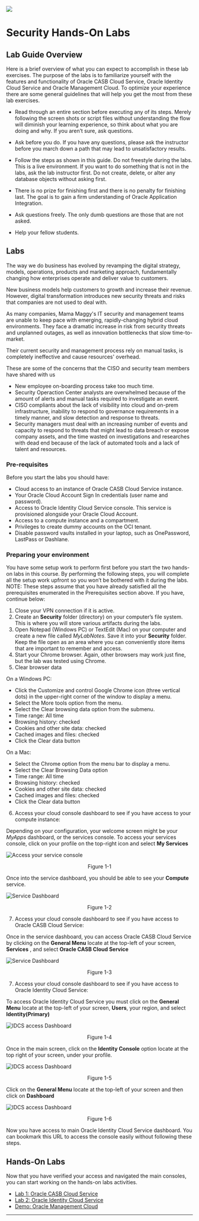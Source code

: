 ![](./media/securitytitle.png)

# Security Hands-On Labs


## Lab Guide Overview

Here is a brief overview of what you can expect to accomplish in these lab exercises.  The purpose of the labs is to familiarize yourself with the features and functionality of Oracle CASB Cloud Service, Oracle Identity Cloud Service and Oracle Management Cloud.
To optimize your experience there are some general guidelines that will help you get the most from these lab exercises.

- Read through an entire section before executing any of its steps.  Merely following the screen shots or script files without understanding the flow will diminish your learning experience, so think about what you are doing and why.  If you aren’t sure, ask questions.

- Ask before you do.  If you have any questions, please ask the instructor before you march down a path that may lead to unsatisfactory results.

- Follow the steps as shown in this guide.  Do not freestyle during the labs. This is a live environment.  If you want to do something that is not in the labs, ask the lab instructor first.  Do not create, delete, or alter any database objects without asking first.  

- There is no prize for finishing first and there is no penalty for finishing last. The goal is to gain a firm understanding of Oracle Application Integration.  

- Ask questions freely.  The only dumb questions are those that are not asked.  

- Help your fellow students.

## Labs

The way we do business has evolved by revamping the digital strategy, models, operations, products and marketing approach, fundamentally changing how enterprises operate and deliver value to customers.

New business models help customers to growth and increase their revenue. However, digital transformation introduces new security threats and risks that companies are not used to deal with.  

As many companies, Mama Maggy's IT security and management teams are unable to keep pace with emerging, rapidly-changing hybrid cloud environments.  They face a dramatic increase in risk from security threats and unplanned outages, as well as innovation bottlenecks that slow time-to-market.

Their current security and management process rely on manual tasks, is completely ineffective and cause resources' overhead.

These are some of the concerns that the CISO and security team members have shared with us

- New employee on-boarding process take too much time.
- Security Operaction Center analysts are overwhelmed because of the amount of alerts and manual tasks required to investigate an event.
- CISO compliants about the lack of visibility into cloud and on-prem infrastructure, inability to respond to governance requirements in a timely manner, and slow detection and response to threats.
- Security managers must deal with an increasing number of events and capacity to respond to threats that might lead to data breach or expose company assets, and the time wasted on investigations and researches with dead end because of the lack of automated tools and a lack of talent and resources.

### Pre-requisites

Before you start the labs you should have:
- Cloud access to an instance of Oracle CASB Cloud Service instance.
- Your Oracle Cloud Account Sign In credentials (user name and password).
- Access to Oracle Identity Cloud Service console. This service is provisioned alongside your Oracle Cloud Account.
- Access to a compute instance and a compartment.
- Privileges to create dummy accounts on the OCI tenant.
- Disable password vaults installed in your laptop, such as OnePassword, LastPass or Dashlane.

### Preparing your environment

You have some setup work to perform first before you start the two hands-on labs in this course.  By performing the following steps, you will complete all the setup work upfront so you won’t be bothered with it during the labs.  NOTE: These steps assume that you have already satisfied all the prerequisites enumerated in the Prerequisites section above.  If you have, continue below:

1.	Close your VPN connection if it is active.
2.	Create an **Security** folder (directory) on your computer’s file system.  This is where you will store various artifacts during the labs.
3.	Open Notepad (Windows PC) or TextEdit (Mac) on your computer and create a new file called *MyLabNotes*.  Save it into your **Security** folder.  Keep the file open as an area where you can conveniently store items that are important to remember and access.
4.	Start your Chrome browser.  Again, other browsers may work just fine, but the lab was tested using Chrome.
5. Clear browser data

On a Windows PC:
- Click the Customize and control Google Chrome icon (three vertical dots) in the upper-right corner of the window to display a menu.
- Select the More tools option from the menu.
- Select the Clear browsing data option from the submenu.
- Time range: All time
- Browsing history: checked
- Cookies and other site data: checked
- Cached images and files: checked 
- Click the Clear data button

On a Mac:
- Select the Chrome option from the menu bar to display a menu.
- Select the Clear Browsing Data option
- Time range: All time
- Browsing history: checked
- Cookies and other site data: checked
- Cached images and files: checked 
- Click the Clear data button

6. Access your cloud console dashboard to see if you have access to your compute instance:

Depending on your configuration, your welcome screen might be your *MyApps* dashboard, or the services console.
To access your services console, click on your profile on the top-right icon and select **My Services**

![Access your service console](./media/access_services.png)
<p align="center">Figure 1-1</p>

Once into the service dashboard, you should be able to see your **Compute** service.

![Service Dashboard](./media/dashboard.png)
<p align="center">Figure 1-2</p>

7. Access your cloud console dashboard to see if you have access to Oracle CASB Cloud Service:

Once in the service dashboard, you can access Oracle CASB Cloud Service by clicking on the **General Menu** locate at the top-left of your screen, **Services** , and select **Oracle CASB Cloud Service**

![Service Dashboard](./media/access_casb.png)
<p align="center">Figure 1-3</p>


7. Access your cloud console dashboard to see if you have access to Oracle Identity Cloud Service:

To access Oracle Identity Cloud Service you must click on the **General Menu** locate at the top-left of your screen, **Users**, your region, and select **Identity(Primary)**

![IDCS access Dashboard](./media/access_idcs_1.png)
<p align="center">Figure 1-4</p>


Once in the main screen, click on the **Identity Console** option locate at the top right of your screen, under your profile.

![IDCS access Dashboard](./media/access_idcs_2.png)
<p align="center">Figure 1-5</p>

Click on the **General Menu** locate at the top-left of your screen and then click on **Dashboard**

![IDCS access Dashboard](./media/access_idcs_3.png)
<p align="center">Figure 1-6</p>

Now you have access to main Oracle Identity Cloud Service dashboard. You can bookmark this URL to access the console easily without following these steps.



## Hands-On Labs

Now that you have verified your access and navigated the main consoles, you can start working on the hands-on labs activities.

- [Lab 1: Oracle CASB Cloud Service]()
- [Lab 2: Oracle Identity Cloud Service]()
- [Demo: Oracle Management Cloud]()

***** 
